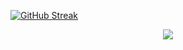 [![GitHub Streak](https://streak-stats.demolab.com?user=Love-Pengy&theme=radical&border_radius=10)](https://git.io/streak-stats)


<p align="center">
    <a href="https://git.io/streak-stats"><img src="[https://streak-stats.demolab.com?user=DenverCoder1](https://streak-stats.demolab.com?user=Love-Pengy&theme=radical&border_radius=10)](https://git.io/streak-stats)"/></a>
</p>

<!---
- 👋 Hi, I’m @Love-Pengy
- 👀 I’m interested in ...
- 🌱 I’m currently learning ...
- 💞️ I’m looking to collaborate on ...
- 📫 How to reach me ...
- 😄 Pronouns: ...
- ⚡ Fun fact: ...
--->
<!---
Love-Pengy/Love-Pengy is a ✨ special ✨ repository because its `README.md` (this file) appears on your GitHub profile.
You can click the Preview link to take a look at your changes.
--->
